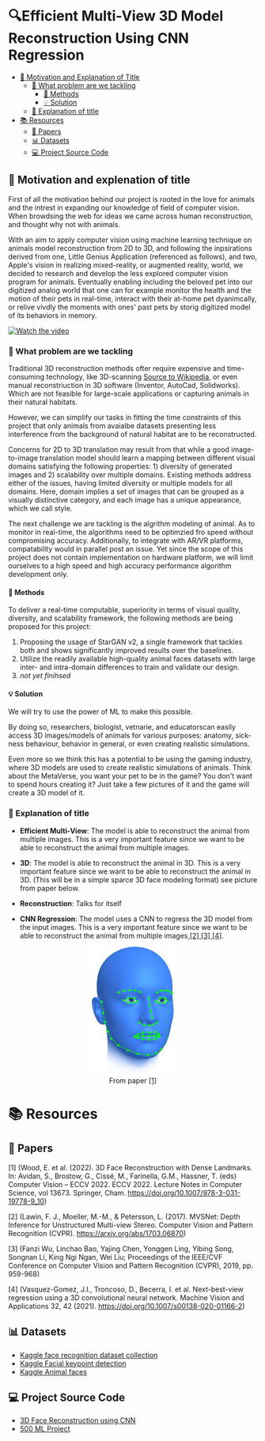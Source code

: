 # 🔍Efficient Multi-View 3D Model Reconstruction Using CNN Regression

<!--TOC-->

* [🚀 Motivation and Explanation of Title](#🚀-motivation-and-explanation-of-title)
    * [🤔 What problem are we tackling](#🤔-what-problem-are-we-tackling)
        * [🧮 Methods](#🧮-methods)
        * [💡 Solution](#💡-solution)
    * [🧐 Explanation of title](#🧐-explanation-of-title)
* [📚 Resources](#📚-resources)
    * [📑 Papers](#📑-papers)
    * [📊 Datasets](#📊-datasets)
    * [💻 Project Source Code](#💻-project-source-code)


## 🚀 Motivation and explenation of title

First of all the motivation behind our project is rooted in the love for animals and the intrest in expanding our knowledge of field of computer vision. When browdsing the web for ideas we came across human reconstruction, and thought why not with animals.

With an aim to apply computer vision using machine learning technique on animals model reconstruction from 2D to 3D, and following the inpsirations derived from one, Little Genius Application (referenced as follows), and two, Apple's vision in realizing mixed-reality, or augmented reality, world, we decided to research and develop the less explored computer vision program for animals. Eventually enabling including the beloved pet into our digitized analog world that one can for example monitor the health and the motion of their pets in real-time, interact with their at-home pet dyanimcally, or relive vivdly the moments with ones' past pets by storig digitized model of its behaviors in memory.

<!-- add the large files -->
[![Watch the video](https://img.youtube.com/vi/7wLLgFCjW7I/maxresdefault.jpg)](https://youtu.be/7wLLgFCjW7I)

### 🤔 What problem are we tackling

Traditional 3D reconstruction methods ofter require expensive and time-consuming technology, like 3D-scanning <a href="https://en.wikipedia.org/wiki/3D_scanning">Source to Wikipedia</a>, or even manual reconstriuction in 3D software (Inventor, AutoCad, Solidworks).
Which are not feasible for large-scale applications or capturing animals in their natural habitats.

However, we can simplify our tasks in fitting the time constraints of this project that only animals from avaialbe datasets presenting less interference from the background of natural habitat are to be reconstructed.

Concerns for 2D to 3D translation may result from that while a good image-to-image translation model should learn a mapping between different visual domains satisfying the following properties: 
    1) diversity of generated images and 
    2) scalability over multiple domains. 
Existing methods address either of the issues, having limited diversity or multiple models for all domains. Here, domain implies a set of images that can be grouped as a visually distinctive category, and each image has a unique appearance, which we call style.

The next challenge we are tackling is the algrithm modeling of animal. As to monitor in real-time, the algorithms need to be optimzied fro speed without compromising accuracy. Additionally, to integrate with AR/VR platforms, compatability would in parallel post an issue. Yet since the scope of this project does not contain implementation on hardware platform, we will limit ourselves to a high speed and high accuracy performance algorithm development only.


#### 🧮 Methods
To deliver a real-time computable, superiority in terms of visual quality, diversity, and scalability framework, the following methods are being proposed for this project:
1) Proposing the usage of StarGAN v2, a single framework that tackles both and shows significantly improved results over the baselines. 
2) Utilize the readily available high-quality animal faces datasets with large inter- and intra-domain differences to train and validate our design.
3) _not yet finihsed_

#### 💡 Solution

We will try to use the power of ML to make this possible.

By doing so, researchers, biologist, vetnarie, and educatorscan easily access 3D images/models of animals for various purposes: anatomy, sick-ness behaviour, behavior in general, or even creating realistic simulations.

Even more so we think this has a potential to be using the gaming industry, where 3D models are used to create realistic simulations of animals. Think about the MetaVerse, you want your pet to be in the game?  You don't want to spend hours creating it? Just take a few pictures of it and the game will create a 3D model of it.


### 🧐 Explanation of title

 - **Efficient Multi-View**: The model is able to reconstruct the animal from multiple images. This is a very important feature since we want to be able to reconstruct the animal from multiple images.
 - **3D**: The model is able to reconstruct the animal in 3D. This is a very important feature since we want to be able to reconstruct the animal in 3D. (This will be in a simple sparce 3D face modeling format) see picture from paper below.
 - **Reconstruction**: Talks for itself

- **CNN Regression**: The model uses a CNN to regress the 3D model from the input images. This is a very important feature since we want to be able to reconstruct the animal from multiple images<a href="#paper2"> [2]</a><a href="#paper3"> [3]</a><a href="#paper4"> [4]</a>.

<p align="center">
    <img src="sparse_3D_recon.jpeg" alt="3D face model">
    <br>
    From paper <a href="#paper1"> [1]</a>
</p>

# 📚 Resources

## 📑 Papers

<a name="paper1"></a>
[1] (Wood, E. et al. (2022). 3D Face Reconstruction with Dense Landmarks. In: Avidan, S., Brostow, G., Cissé, M., Farinella, G.M., Hassner, T. (eds) Computer Vision – ECCV 2022. ECCV 2022. Lecture Notes in Computer Science, vol 13673. Springer, Cham. https://doi.org/10.1007/978-3-031-19778-9_10)

<a name="paper2"></a>
[2] (Lawin, F. J., Moeller, M.-M., & Petersson, L. (2017). MVSNet: Depth Inference for Unstructured Multi-view Stereo. Computer Vision and Pattern Recognition (CVPR). https://arxiv.org/abs/1703.06870)

<a name="paper3"></a>
[3] (Fanzi Wu, Linchao Bao, Yajing Chen, Yonggen Ling, Yibing Song, Songnan Li, King Ngi Ngan, Wei Liu; Proceedings of the IEEE/CVF Conference on Computer Vision and Pattern Recognition (CVPR), 2019, pp. 959-968)

<a name="paper4"></a>
[4] (Vasquez-Gomez, J.I., Troncoso, D., Becerra, I. et al. Next-best-view regression using a 3D convolutional neural network. Machine Vision and Applications 32, 42 (2021). https://doi.org/10.1007/s00138-020-01166-2)


## 📊 Datasets
* [Kaggle face recognition dataset collection](https://www.kaggle.com/datasets?search=fac&tags=13207-Computer+Vision) 
* [Kaggle Facial keypoint detection](https://www.kaggle.com/datasets/nagasai524/facial-keypoint-detection) 
* [Kaggle Animal faces](https://www.kaggle.com/datasets/andrewmvd/animal-faces/data) 

## 💻 Project Source Code
* [3D Face Reconstruction using CNN](https://github.com/AaronJackson/vrn) 
* [500 ML Project](https://github.com/ashishpatel26/500-AI-Machine-learning-Deep-learning-Computer-vision-NLP-Projects-with-code)
